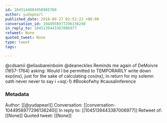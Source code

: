 ```yaml
---
id: 1045144084958965760
author: yudapearl
published_date: 2018-09-27 02:52:22 +00:00
conversation_id: 1044958977296138240
in_reply_to: 1045139443387006977
retweet: None
quoted_tweet: None
type: tweet
tags:

---
```


@cdsamii @eliasbareinboim @deaneckles Reminds me again of DeMoivre (1657-1764) asking: Would I be permitted to TEMPORARILY  write down exp(inx), just for the sake of calculating cos(nx), in return for my solemn oath never never to say i =sq(-1) #Bookofwhy #causalinference

### Metadata

Author: [[@yudapearl]]
Conversation: [[conversation-1044958977296138240]]
In reply to: [[1045139443387006977]]
Retweet of: [[None]]
Quoted tweet: [[None]]
